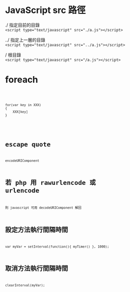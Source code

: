 # JavaScript src 路徑    
./    指定目前的目錄    
`<script type="text/javascript" src="./a.js"></script>`

../   指定上一層的目錄    
`<script type="text/javascript" src="../a.js"></script>`   

/    根目錄    
`<script type="text/javascript" src="/a.js"></script>`

# foreach
<code>

    for(var key in XXX)    
    {    
        XXX[key]    
    }

<code>

# escape quote    
encodeURIComponent    

# 若 php 用 rawurlencode 或 urlencode
則 javascript 可用 decodeURIComponent 解回

# 設定方法執行間隔時間
var myVar = setInterval(function(){ myTimer() }, 1000);

# 取消方法執行間隔時間
clearInterval(myVar);